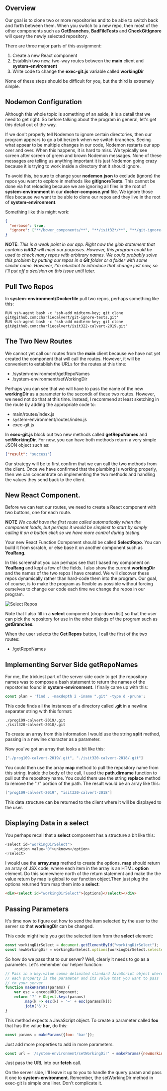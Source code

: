 ## Overview

Our goal is to clone two or more repositories and to be able to switch back and forth between them. When you switch to a new repo, then most of the other components such as **GetBranches**, **BadFileTests** and **CheckGitIgnore** will query the newly selected repository.

There are three major parts of this assignment:

1. Create a new React component
2. Establish two new, two-way routes between the **main** client and **system-environment**
3. Write code to change the **exec-git.js** variable called **workingDir**

None of these steps should be difficult for you, but the third is extremely simple.

## Nodemon Configuration

Although this whole topic is something of an aside, it is a detail that we need to get right. So before talking about the program in general, let's get this detail out of the way.

If we don't properly tell Nodemon to ignore certain directories, then our program appears to go a bit berzerk when we switch branches. Seeing what appear to be multiple changes in our code, Nodemon restarts our app over and over. When this happens, it is hard to miss. We typically see screen after screen of green and brown Nodemon messages. None of these messages are telling us anything important it is just Nodemon going crazy because it is trying to work inside a directory that it should ignore.

To avoid this, be sure to change your **nodemon.json** to exclude (ignore) the repos you
want to explore in methods like **gitIgnoreTests**. This cannot be done via hot reloading because
we are ignoring all files in the root of **system-environment** in
our **docker-compose.yml** file. We ignore those files
because we want to be able to clone our repos and they live
in the root of **system-environment**.

Something like this might work:

```json
{
  "verbose": true,
  "ignore": ["**/bower_components/**", "**/isit32*/**", "**/git-ignore-tests/**"]
}
```

**NOTE**: _This is a weak point in our app. Right now the glob statement that contains **isit32** will meet our purposes. However, this program could be used to check many repos with arbitrary names. We could probably solve this problem by putting our repos in a **Git** folder or a folder with some similar name. However, I'm reluctant to introduce that change just now, so I'll put off a decision on this issue until later._

## Pull Two Repos

In **system-environment/Dockerfile** pull two repos, perhaps something like this:

```
RUN ssh-agent bash -c 'ssh-add midterm-key; git clone git@github.com:charliecalvert/git-ignore-tests.git'
RUN ssh-agent bash -c 'ssh-add midterm-key; git clone git@github.com:charliecalvert/isit322-calvert-2019.git'
```

## The Two New Routes

We cannot yet call our routes from the **main** client because we have not yet created the component that will call the routes. However, it will be convenient to establish the URLs for the routes at this time:

- /system-environment/getRepoNames
- /system-environment/setWorkingDir

Perhaps you can see that we will have to pass the name of the new **workingDir** as a parameter to the secondk of these two routes. However, we need not do that at this time. Instead, I recommend at least sketching in the route by adding the appropriate code to:

- main/routes/index.js
- system-environment/routes/index.js
- exec-git.js

In **exec-git.js** block out two new methods called **getRepoNames** and **setWorkingDir**. For now, you can have both methods return a very simple JSON object such as:

```json
{"result": "success"}
```

Our strategy will be to first confirm that we can call the two methods from the client. Once we have confirmed that the plumbing is working properly, then we can concentrate on implementing the two methods and handling the values they send back to the client.

## New React Component.

Before we can test our routes, we need to create a React component with two buttons, one for each route.

**NOTE** _We could have the first route called automatically when the component loads, but perhaps it would be simplest to start by simply calling it on a button click so we have more control during testing._

Your new React Function Component should be called **SelectRepo**. You can build it from scratch, or else base it on another component such as **YouRang**.

In this screenshot you can perhaps see that I based my component on **YouRang** and kept a few of the fields. I also show the current **workingDir** and the names of the two repos I have created. We will discover these repos dynamically rather than hard-code them into the program. Our goal, of course, is to make the program as flexible as possible without forcing ourselves to change our code each time we change the repos in our program.

![Select Repos](https://s3.amazonaws.com/bucket01.elvenware.com/images/select-repos-ui.png)

Note that I also fill in a **select** component (drop-down list) so that the user can pick the repository for use in the other dialogs of the program such as **getBranches**.

When the user selects the **Get Repos** button, I call the first of the two routes:

- /getRepoNames

## Implementing Server Side getRepoNames

For me, the trickiest part of the server side code to get the repository names was to compose a bash statement to return the names of the repostories found in **system-environment**. I finally came up with this:

```javascript
const plan = 'find . -maxdepth 2 -iname ".git" -type d -prune';
```

This code finds all the instances of a directory called **.git** in a newline separater string with this format:

    ./prog109-calvert-2019/.git
    ./isit320-calvert-2018/.git

To create an array from this information I would use the string **split** method, passing in a newline character as a parameter.

Now you've got an array that looks a bit like this:

```javascript
["./prog109-calvert-2019/.git", "./isit320-calvert-2018/.git"]
```

You could then use the array **map** method to pull the repository name from this string. Inside the body of the call, I used the **path.dirname** function to pull out the repository name. You could them use the string **replace** method to remove the "./" portion of the path. The result would be an array like this:

```javascript
["prog109-calvert-2019", "isit320-calvert-2018"]
```

This data structure can be returned to the client where it will be displayed to the user.

## Displaying Data in a select

You perhaps recall that a **select** component has a structure a bit like this:

```javascript
<select id="workingDirSelect">
    <option value="0">unknown</option>
</select>
```

I would use the **array.map** method to create the options. **map** should return an array of JSX code, where each item in the array is an HTML **option** element. Do this somewhere north of the return statement and make the the value return by map is global to our function object.Then just plug the options returned from map them into a **select**:

```html
<div><select id="workingDirSelect">{options}</select></div>
```

## Passing Parameters

It's time now to figure out how to send the item selected by the user to the server so that **workingDir** can be changed.

This code might help you get the selected item from the **select** element:

```javascript
const workingDirSelect = document.getElementById("workingDirSelect");
const newWorkingDir = workingDirSelect.options[workingDirSelect.selectedIndex].text;
```

So how do we pass that to our server? Well, clearly it needs to go as a parameter. Let's remember our helper function:

```javascript
// Pass in a key:value comma delimited standard JavaScript object where
// each property is the parameter and its value that you want to pass
// to your server
function makeParams(params) {
    var esc = encodeURIComponent;
    return '?' + Object.keys(params)
        .map(k => esc(k) + '=' + esc(params[k]))
        .join('&');
}
```

This method expects a JavaScript object. To create a parameter called **foo** that has the value **bar**, do this:

```javascript
const params = makeParams({foo: 'bar'});
```

Just add more properties to add in more parameters.

```javascript
const url = '/system-environment/setWorkingDir' + makeParams({newWorkingDir: newWorkingDir});
```

Just pass the URL into our **fetch** call.

On the server side, I'll leave it up to you to handle the query param and pass it one to **system-environment**. Remember, the setWorkingDir method in exec-git is simple one liner. Don't complicate it.
